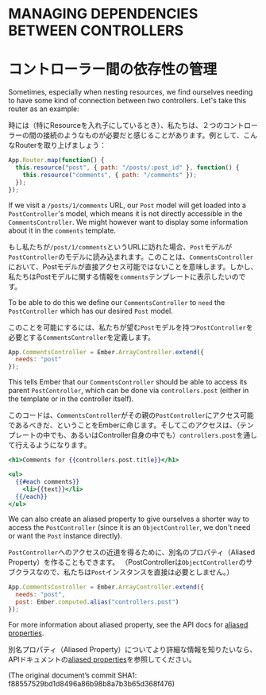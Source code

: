 # MANAGING DEPENDENCIES BETWEEN CONTROLLERS
# コントローラー間の依存性の管理

Sometimes, especially when nesting resources, we find ourselves needing
to have some kind of connection between two controllers. Let's take this
router as an example:

時には（特にResourceを入れ子にしているとき）、私たちは、２つのコントローラーの間の接続のようなものが必要だと感じることがあります。例として、こんなRouterを取り上げましょう：

```javascript
App.Router.map(function() {
  this.resource("post", { path: "/posts/:post_id" }, function() {
    this.resource("comments", { path: "/comments" });
  });
});
```

If we visit a `/posts/1/comments` URL, our `Post` model will get
loaded into a `PostController`'s model, which means it is not directly
accessible in the `CommentsController`. We might however want to display
some information about it in the `comments` template.

もし私たちが`/post/1/comments`というURLに訪れた場合、`Post`モデルが`PostController`のモデルに読み込まれます。このことは、`CommentsController`において、Postモデルが直接アクセス可能ではないことを意味します。しかし、私たちはPostモデルに関する情報を`comments`テンプレートに表示したいのです。

To be able to do this we define our `CommentsController` to `need` the `PostController`
which has our desired `Post` model.

このことを可能にするには、私たちが望む`Post`モデルを持つ`PostController`を必要とする`CommentsController`を定義します。

```javascript
App.CommentsController = Ember.ArrayController.extend({
  needs: "post"
});
```

This tells Ember that our `CommentsController` should be able to access
its parent `PostController`, which can be done via `controllers.post`
(either in the template or in the controller itself).

このコードは、`CommentsController`がその親の`PostController`にアクセス可能であるべきだ、ということをEmberに命じます。そしてこのアクセスは、（テンプレートの中でも、あるいはController自身の中でも）`controllers.post`を通して行えるようになります。

```handlebars
<h1>Comments for {{controllers.post.title}}</h1>

<ul>
  {{#each comments}}
    <li>{{text}}</li>
  {{/each}}
</ul>
```

We can also create an aliased property to give ourselves a shorter way to access
the `PostController` (since it is an `ObjectController`, we don't need
or want the `Post` instance directly).

`PostController`へのアクセスの近道を得るために、別名のプロパティ（Aliased Property）を作ることもできます。
（PostControllerは`ObjectController`のサブクラスなので、私たちは`Post`インスタンスを直接は必要としません。）

```javascript
App.CommentsController = Ember.ArrayController.extend({
  needs: "post",
  post: Ember.computed.alias("controllers.post")
});
```

For more information about aliased property, see the API docs for
[aliased properties](http://emberjs.com/api/#method_computed_alias).

別名プロパティ（Aliased Property）についてより詳細な情報を知りたいなら、APIドキュメントの[aliased properties](http://emberjs.com/api/#method_computed_alias)を参照してください。

(The original document’s commit SHA1: f88557529bd1d8496a86b98b8a7b3b65d368f476)